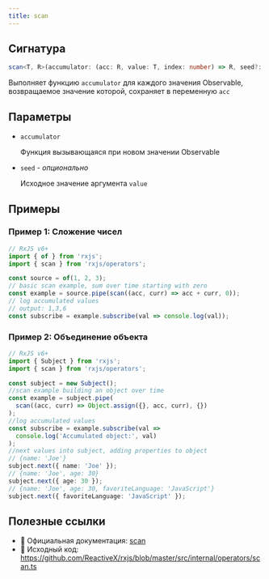```yaml
---
title: scan
---
```


## Сигнатура

```typescript
scan<T, R>(accumulator: (acc: R, value: T, index: number) => R, seed?: T | R): OperatorFunction<T, R>
```

Выполняет функцию `accumulator` для каждого значения Observable, возвращаемое значение которой, сохраняет в переменную `acc`


## Параметры

- `accumulator`
    
    Функция вызывающаяся при новом значении Observable
    
- `seed` - *опционально*

    Исходное значение аргумента `value`

## Примеры

### Пример 1: Сложение чисел

```typescript
// RxJS v6+
import { of } from 'rxjs';
import { scan } from 'rxjs/operators';

const source = of(1, 2, 3);
// basic scan example, sum over time starting with zero
const example = source.pipe(scan((acc, curr) => acc + curr, 0));
// log accumulated values
// output: 1,3,6
const subscribe = example.subscribe(val => console.log(val));
```

### Пример 2: Объединение объекта

```typescript
// RxJS v6+
import { Subject } from 'rxjs';
import { scan } from 'rxjs/operators';

const subject = new Subject();
//scan example building an object over time
const example = subject.pipe(
  scan((acc, curr) => Object.assign({}, acc, curr), {})
);
//log accumulated values
const subscribe = example.subscribe(val =>
  console.log('Accumulated object:', val)
);
//next values into subject, adding properties to object
// {name: 'Joe'}
subject.next({ name: 'Joe' });
// {name: 'Joe', age: 30}
subject.next({ age: 30 });
// {name: 'Joe', age: 30, favoriteLanguage: 'JavaScript'}
subject.next({ favoriteLanguage: 'JavaScript' });
```
## Полезные ссылки

- 📰 Официальная документация: [scan](https://rxjs.dev/api/operators/scan)
- 📁 Исходный код: https://github.com/ReactiveX/rxjs/blob/master/src/internal/operators/scan.ts
